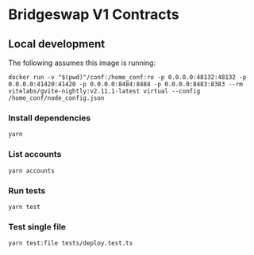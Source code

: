# Bridgeswap V1 Contracts

## Local development

The following assumes this image is running:

```
docker run -v "$(pwd)"/conf:/home_conf:ro -p 0.0.0.0:48132:48132 -p 0.0.0.0:41420:41420 -p 0.0.0.0:8484:8484 -p 0.0.0.0:8483:8383 --rm vitelabs/gvite-nightly:v2.11.1-latest virtual --config /home_conf/node_config.json
```

### Install dependencies

`yarn`

### List accounts

`yarn accounts`

### Run tests

`yarn test`

### Test single file

`yarn test:file tests/deploy.test.ts`
